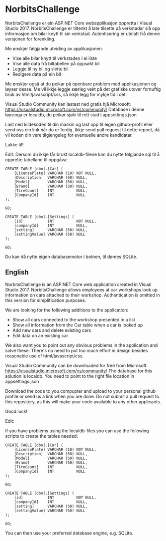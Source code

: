 # NorbitsChallenge

NorbitsChallenge er ein ASP.NET Core webapplikasjon oppretta i Visual Studio 2017. 
NorbitsChallenge er tiltenkt å late tilsette på verkstadar slå opp informasjon om bilar knytt til sin verkstad. 
Autentisering er utelatt frå denne versjonen for forenkling. 

Me ønskjer følgjande utviding av applikasjonen:

* Vise alle bilar knytt til verkstaden i ei liste
* Vise alle data frå biltabellen på oppsøkt bil
* Leggje til ny bil og slette bil
* Redigere data på ein bil

Me ønskjer også at du peikar på openbare problem med applikasjonen og løyser desse. Me vil ikkje leggje særleg vekt på det grafiske utover fornuftig bruk av html/javascript/css, så ikkje legg for mykje tid i det.

Visual Studio Community kan lastast ned gratis hjå Microsoft: https://visualstudio.microsoft.com/vs/community/
Database i denne løysinga er localdb, du peikar sjølv til rett stad i appsettings.json

Last ned kildekoden til din maskin og last opp til eigen github-profil eller send oss ein link når du er ferdig. Ikkje send pull request til dette repoet, då vil koden din vere tilgjengeleg for eventuelle andre kandidatar.

Lukke til!

Edit: Dersom du ikkje får brukt localdb-filene kan du nytte følgjande sql til å opprette tabellane til oppgåva:

```
CREATE TABLE [dbo].[Car] (
    [LicensePlate] VARCHAR (10) NOT NULL,
    [Description]  VARCHAR (50) NULL,
    [Model]        VARCHAR (50) NULL,
    [Brand]        VARCHAR (50) NULL,
    [TireCount]    INT          NULL,
    [CompanyId]    INT          NULL
);

GO;

CREATE TABLE [dbo].[Settings] (
    [id]           INT          NOT NULL,
    [companyId]    INT          NULL,
    [setting]      VARCHAR (50) NULL,
    [settingValue] VARCHAR (50) NULL
);

GO;

```
Du kan då nytte eigen databasemotor i botnen, til dømes SQLite.

## English

NorbitsChallenge is an ASP.NET Core web application created in Visual Studio 2017.
NorbitsChallenge allows employees at car workshops look up information on cars attached to their workshop.
Authentication is omitted in this version for simplification purposes.

We are looking for the following additions to the application:
* Show all cars connected to the workshop presented in a list
* Show all information from the Car table when a car is looked up
* Add new cars and delete existing cars
* Edit data on an existing car

We also want you to point out any obvious problems in the application and solve these. There's no need to put too much effort in design besides reasonable use of html/javascript/css.

Visual Studio Community can be downloaded for free from Microsoft: https://visualstudio.microsoft.com/vs/community/
The database for this solution is localdb. You need to point to the right file location in appsettings.json

Download the code to you compupter and upload to your personal github profile or send us a link when you are done. Do not submit a pull request to this repository, as this will make your code available to any other applicants.

Good luck!

Edit:

If you have problems using the localdb-files you can use the following scripts to create the tables needed:

```
CREATE TABLE [dbo].[Car] (
    [LicensePlate] VARCHAR (10) NOT NULL,
    [Description]  VARCHAR (50) NULL,
    [Model]        VARCHAR (50) NULL,
    [Brand]        VARCHAR (50) NULL,
    [TireCount]    INT          NULL,
    [CompanyId]    INT          NULL
);

GO;

CREATE TABLE [dbo].[Settings] (
    [id]           INT          NOT NULL,
    [companyId]    INT          NULL,
    [setting]      VARCHAR (50) NULL,
    [settingValue] VARCHAR (50) NULL
);

GO;

```
You can then use your preferred database engine, e.g. SQLite.

